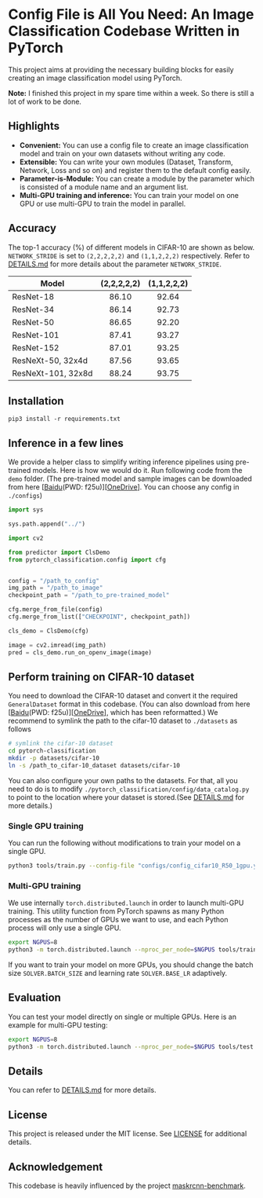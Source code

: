 # Config File is All You Need: An Image Classification Codebase Written in PyTorch

This project aims at providing the necessary building blocks for easily creating an image classification model using PyTorch.

**Note:** I finished this project in my spare time within a week. So there is still a lot of work to be done.


## Highlights
- **Convenient:** You can use a config file to create an image classification model and train on your own datasets without writing any code.
- **Extensible:** You can write your own modules (Dataset, Transform, Network, Loss and so on) and register them to the default config easily.
- **Parameter-is-Module:** You can create a module by the parameter which is consisted of a module name and an argument list.
- **Multi-GPU training and inference:** You can train your model on one GPU or use multi-GPU to train the model in parallel.


## Accuracy
The top-1 accuracy (%) of different models in CIFAR-10 are shown as below. `NETWORK_STRIDE` is set to `(2,2,2,2,2)` and `(1,1,2,2,2)` respectively. Refer to [DETAILS.md](DETAILS.md) for more details about the parameter `NETWORK_STRIDE`.

| Model                   | (2,2,2,2,2)        | (1,1,2,2,2)        |
| ----------------------- | :----------------: | :----------------: |
| ResNet-18               | 86.10              | 92.64              |
| ResNet-34               | 86.14              | 92.73              |
| ResNet-50               | 86.65              | 92.20              |
| ResNet-101              | 87.41              | 93.27              |
| ResNet-152              | 87.01              | 93.25              |
| ResNeXt-50, 32x4d       | 87.56              | 93.65              |
| ResNeXt-101, 32x8d      | 88.24              | 93.75              |


## Installation
```
pip3 install -r requirements.txt
```

## Inference in a few lines
We provide a helper class to simplify writing inference pipelines using pre-trained models. Here is how we would do it. Run following code from the `demo` folder. (The pre-trained model and sample images can be downloaded from here \[[Baidu](https://pan.baidu.com/s/1z4ABZj9xEaLRvsGO8k6I7g)(PWD: f25u)\]\[[OneDrive](https://1drv.ms/u/s!AhR-Vmbz4T6-dtV6MFbqdsw89XI?e=te5sU7)\]. You can choose any config in `./configs`)
```python
import sys

sys.path.append("../")

import cv2

from predictor import ClsDemo
from pytorch_classification.config import cfg


config = "/path_to_config"
img_path = "/path_to_image"
checkpoint_path = "/path_to_pre-trained_model"

cfg.merge_from_file(config)
cfg.merge_from_list(["CHECKPOINT", checkpoint_path])

cls_demo = ClsDemo(cfg)

image = cv2.imread(img_path)
pred = cls_demo.run_on_openv_image(image)
```

## Perform training on CIFAR-10 dataset
You need to download the CIFAR-10 dataset and convert it the required `GeneralDataset` format in this codebase. (You can also download from here \[[Baidu](https://pan.baidu.com/s/1z4ABZj9xEaLRvsGO8k6I7g)(PWD: f25u)\]\[[OneDrive](https://1drv.ms/u/s!AhR-Vmbz4T6-dtV6MFbqdsw89XI?e=te5sU7)\], which has been reformatted.)
We recommend to symlink the path to the cifar-10 dataset to `./datasets` as follows


```bash
# symlink the cifar-10 dataset
cd pytorch-classification
mkdir -p datasets/cifar-10
ln -s /path_to_cifar-10_dataset datasets/cifar-10
```
You can also configure your own paths to the datasets. For that, all you need to do is to modify `./pytorch_classification/config/data_catalog.py` to point to the location where your dataset is stored.(See [DETAILS.md](DETAILS.md) for more details.)

### Single GPU training
You can run the following without modifications to train your model on a single GPU.
```bash
python3 tools/train.py --config-file "configs/config_cifar10_R50_1gpu.yaml"
```
### Multi-GPU training
We use internally `torch.distributed.launch` in order to launch multi-GPU training. This utility function from PyTorch spawns as many Python processes as the number of GPUs we want to use, and each Python process will only use a single GPU.

```bash
export NGPUS=8
python3 -m torch.distributed.launch --nproc_per_node=$NGPUS tools/train.py --config-file "configs/config_cifar10_R50_8gpu.yaml"
```
If you want to train your model on more GPUs, you should change the batch size `SOLVER.BATCH_SIZE` and learning rate `SOLVER.BASE_LR` adaptively.

## Evaluation
You can test your model directly on single or multiple GPUs. Here is an example for multi-GPU testing:
```bash
export NGPUS=8
python3 -m torch.distributed.launch --nproc_per_node=$NGPUS tools/test.py --config-file "configs/config_cifar10_R50_8gpu.yaml"
```

## Details
You can refer to [DETAILS.md](DETAILS.md) for more details.

  
## License
This project is released under the MIT license. See [LICENSE](LICENSE) for additional details.


## Acknowledgement
This codebase is heavily influenced by the project [maskrcnn-benchmark](https://github.com/facebookresearch/maskrcnn-benchmark).
